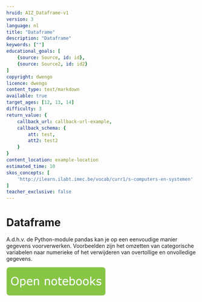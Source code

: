 ```yaml
---
hruid: AIZ_Dataframe-v1
version: 3
language: nl
title: "Dataframe"
description: "Dataframe"
keywords: [""]
educational_goals: [
    {source: Source, id: id}, 
    {source: Source2, id: id2}
]
copyright: dwengo
licence: dwengo
content_type: text/markdown
available: true
target_ages: [12, 13, 14]
difficulty: 3
return_value: {
    callback_url: callback-url-example,
    callback_schema: {
        att: test,
        att2: test2
    }
}
content_location: example-location
estimated_time: 10
skos_concepts: [
    'http://ilearn.ilabt.imec.be/vocab/curr1/s-computers-en-systemen'
]
teacher_exclusive: false
---
```


# Dataframe
A.d.h.v. de Python-module pandas kan je op een eenvoudige manier gegevens voorverwerken. Voorbeelden zijn het omzetten van categorische variabelen naar numerieke of het verwijderen van overtollige en onvolledige gegevens.

[![](embed/Knop.png "Knop")](https://kiks.ilabt.imec.be/jupyterhub/?id=1018 "Notebooks Dataframe")
